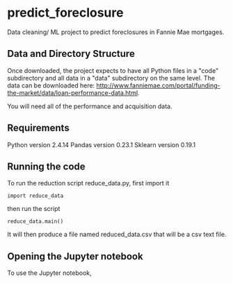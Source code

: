 # predict_foreclosure
Data cleaning/ ML project to predict foreclosures in Fannie Mae mortgages.

## Data and Directory Structure
Once downloaded, the project expects to have all Python files in a "code" subdirectory and all data in a "data" subdirectory on the same level.  The data can be downloaded here:  http://www.fanniemae.com/portal/funding-the-market/data/loan-performance-data.html. 

You will need all of the performance and acquisition data.

## Requirements

Python version 2.4.14
Pandas version 0.23.1
Sklearn version 0.19.1

## Running the code

To run the reduction script reduce_data.py, first import it

`import reduce_data`

then run the script

`reduce_data.main()`

It will then produce a file named reduced_data.csv that will be a csv text file.

## Opening the Jupyter notebook

To use the Jupyter notebook, 
